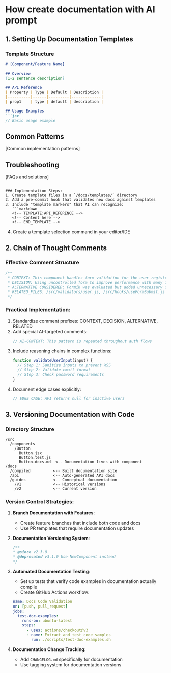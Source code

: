 # How create documentation with AI prompt

## 1. Setting Up Documentation Templates

### Template Structure
```markdown
# [Component/Feature Name]

## Overview
[1-2 sentence description]

## API Reference
| Property | Type | Default | Description |
|----------|------|---------|-------------|
| prop1    | type | default | description |

## Usage Examples
```jsx
// Basic usage example
```

## Common Patterns
[Common implementation patterns]

## Troubleshooting
[FAQs and solutions]
```

### Implementation Steps:
1. Create template files in a `/docs/templates/` directory
2. Add a pre-commit hook that validates new docs against templates
3. Include "template markers" that AI can recognize:
   ```markdown
   <!-- TEMPLATE:API_REFERENCE -->
   <!-- Content here -->
   <!-- END_TEMPLATE -->
   ```
4. Create a template selection command in your editor/IDE

## 2. Chain of Thought Comments

### Effective Comment Structure
```javascript
/**
 * CONTEXT: This component handles form validation for the user registration flow
 * DECISION: Using uncontrolled form to improve performance with many fields
 * ALTERNATIVE CONSIDERED: Formik was evaluated but added unnecessary complexity
 * RELATED_FILES: /src/validators/user.js, /src/hooks/useFormSubmit.js
 */
```

### Practical Implementation:
1. Standardize comment prefixes: CONTEXT, DECISION, ALTERNATIVE, RELATED
2. Add special AI-targeted comments:
   ```javascript
   // AI-CONTEXT: This pattern is repeated throughout auth flows
   ```
3. Include reasoning chains in complex functions:
   ```javascript
   function validateUserInput(input) {
     // Step 1: Sanitize inputs to prevent XSS
     // Step 2: Validate email format
     // Step 3: Check password requirements
   }
   ```
4. Document edge cases explicitly:
   ```javascript
   // EDGE CASE: API returns null for inactive users
   ```

## 3. Versioning Documentation with Code

### Directory Structure
```
/src
  /components
    /Button
      Button.jsx
      Button.test.js
      Button.docs.md  <-- Documentation lives with component
/docs
  /compiled          <-- Built documentation site
  /api               <-- Auto-generated API docs
  /guides            <-- Conceptual documentation
    /v1              <-- Historical versions
    /v2              <-- Current version
```

### Version Control Strategies:
1. **Branch Documentation with Features**:
   - Create feature branches that include both code and docs
   - Use PR templates that require documentation updates

2. **Documentation Versioning System**:
   ```javascript
   /**
   * @since v2.3.0
   * @deprecated v3.1.0 Use NewComponent instead
   */
   ```

3. **Automated Documentation Testing**:
   - Set up tests that verify code examples in documentation actually compile
   - Create GitHub Actions workflow:
   ```yaml
   name: Docs Code Validation
   on: [push, pull_request]
   jobs:
     test-doc-examples:
       runs-on: ubuntu-latest
       steps:
         - uses: actions/checkout@v3
         - name: Extract and test code samples
           run: ./scripts/test-doc-examples.sh
   ```

4. **Documentation Change Tracking**:
   - Add `CHANGELOG.md` specifically for documentation
   - Use tagging system for documentation versions

